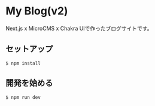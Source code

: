# My Blog(v2)

Next.js x MicroCMS x Chakra UIで作ったブログサイトです。

## セットアップ
```shell
$ npm install
```

## 開発を始める
```shell
$ npm run dev
```
